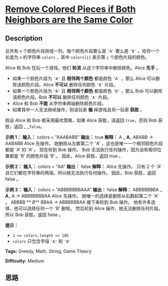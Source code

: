 # [Remove Colored Pieces if Both Neighbors are the Same Color][title]

## Description

总共有 `n` 个颜色片段排成一列，每个颜色片段要么是 `'A'` 要么是 `'B'` 。给你一个长度为 `n` 的字符串 `colors` ，其中
`colors[i]` 表示第 `i` 个颜色片段的颜色。

Alice 和 Bob 在玩一个游戏，他们 **轮流**  从这个字符串中删除颜色。Alice **先手**  。

  * 如果一个颜色片段为 `'A'` 且 **相邻两个颜色**  都是颜色 `'A'` ，那么 Alice 可以删除该颜色片段。Alice  **不可以**  删除任何颜色 `'B'` 片段。
  * 如果一个颜色片段为 `'B'` 且 **相邻两个颜色**  都是颜色 `'B'` ，那么 Bob 可以删除该颜色片段。Bob **不可以**  删除任何颜色 `'A'` 片段。
  * Alice 和 Bob **不能**  从字符串两端删除颜色片段。
  * 如果其中一人无法继续操作，则该玩家 **输**  掉游戏且另一玩家 **获胜**  。

假设 Alice 和 Bob 都采用最优策略，如果 Alice 获胜，请返回 `true`，否则 Bob 获胜，返回 _ _`false`。



**示例 1：**
            **输入：** colors = "AAABABB"    **输出：** true    **解释：**    A _ **A**_ ABABB -> AABABB    Alice 先操作。    她删除从左数第二个 'A' ，这也是唯一一个相邻颜色片段都是 'A' 的 'A' 。        现在轮到 Bob 操作。    Bob 无法执行任何操作，因为没有相邻位置都是 'B' 的颜色片段 'B' 。    因此，Alice 获胜，返回 true 。    

**示例 2：**
            **输入：** colors = "AA"    **输出：** false    **解释：**    Alice 先操作。    只有 2 个 'A' 且它们都在字符串的两端，所以她无法执行任何操作。    因此，Bob 获胜，返回 false 。    

**示例 3：**
            **输入：** colors = "ABBBBBBBAAA"    **输出：** false    **解释：**    ABBBBBBBA _ **A**_ A -> ABBBBBBBAA    Alice 先操作。    她唯一的选择是删除从右数起第二个 'A' 。        ABBBB ** _B_** BBAA -> ABBBBBBAA    接下来轮到 Bob 操作。    他有许多选择，他可以选择任何一个 'B' 删除。        然后轮到 Alice 操作，她无法删除任何片段。    所以 Bob 获胜，返回 false 。    



**提示：**

  * `1 <= colors.length <= 105`
  * `colors` 只包含字母 `'A'` 和 `'B'`


**Tags:** Greedy, Math, String, Game Theory

**Difficulty:** Medium

## 思路

[title]: https://leetcode-cn.com/problems/remove-colored-pieces-if-both-neighbors-are-the-same-color
